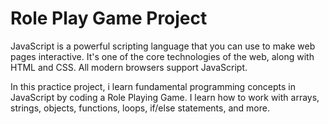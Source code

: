 # Role Play Game Project

JavaScript is a powerful scripting language that you can use to make web pages interactive. It's one of the core technologies of the web, along with HTML and CSS. All modern browsers support JavaScript.

In this practice project, i learn fundamental programming concepts in JavaScript by coding a Role Playing Game. I learn how to work with arrays, strings, objects, functions, loops, if/else statements, and more.
